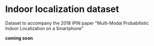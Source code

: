 # Indoor localization dataset

Dataset to accompany the 2018 IPIN paper "Multi-Modal Probabilistic Indoor Localization on a Smartphone"

**coming soon**
